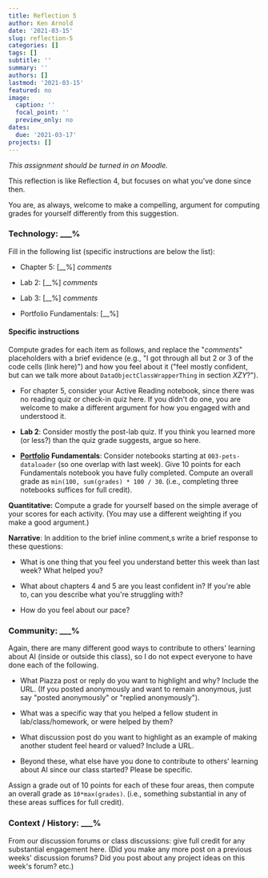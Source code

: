 ```yaml
---
title: Reflection 5
author: Ken Arnold
date: '2021-03-15'
slug: reflection-5
categories: []
tags: []
subtitle: ''
summary: ''
authors: []
lastmod: '2021-03-15'
featured: no
image:
  caption: ''
  focal_point: ''
  preview_only: no
dates:
  due: '2021-03-17'
projects: []
---
```


*This assignment should be turned in on Moodle.*

This reflection is like Reflection 4, but focuses on what you've done since then.

You are, as always, welcome to make a compelling, argument for computing grades for yourself differently from this suggestion.

### Technology: \_\_\_%

Fill in the following list (specific instructions are below the list):

-   Chapter 5: \[\_\_%\] *comments*

-   Lab 2: \[\_\_%\] *comments*

-   Lab 3: \[\_\_%\] *comments*

-   Portfolio Fundamentals: \[\_\_%\]

#### Specific instructions

Compute grades for each item as follows, and replace the "*comments*" placeholders with a brief evidence (e.g., "I got through all but 2 or 3 of the code cells (link here)") and how you feel about it ("feel mostly confident, but can we talk more about `DataObjectClassWrapperThing` in section *XZY*?").

-   For chapter 5, consider your Active Reading notebook, since there was no reading quiz or check-in quiz here. If you didn't do one, you are welcome to make a different argument for how you engaged with and understood it.

-   **Lab 2**: Consider mostly the post-lab quiz. If you think you learned more (or less?) than the quiz grade suggests, argue so here.

-   [**Portfolio**](https://classroom.github.com/a/t9EfXnfw) **Fundamentals**: Consider notebooks starting at `003-pets-dataloader` (so one overlap with last week). Give 10 points for each Fundamentals notebook you have fully completed. Compute an overall grade as `min(100, sum(grades) * 100 / 30`. (i.e., completing three notebooks suffices for full credit).

**Quantitative:** Compute a grade for yourself based on the simple average of your scores for each activity. (You may use a different weighting if you make a good argument.)

**Narrative**: In addition to the brief inline comment,s write a brief response to these questions:

-   What is one thing that you feel you understand better this week than last week? What helped you?

-   What about chapters 4 and 5 are you least confident in? If you're able to, can you describe what you're struggling with?

-   How do you feel about our pace?

### Community: \_\_\_%

Again, there are many different good ways to contribute to others' learning about AI (inside or outside this class), so I do not expect everyone to have done each of the following.

-   What Piazza post or reply do you want to highlight and why? Include the URL. (If you posted anonymously and want to remain anonymous, just say "posted anonymously" or "replied anonymously").

-   What was a specific way that you helped a fellow student in lab/class/homework, or were helped by them?

-   What discussion post do you want to highlight as an example of making another student feel heard or valued? Include a URL.

-   Beyond these, what else have you done to contribute to others' learning about AI since our class started? Please be specific.

Assign a grade out of 10 points for each of these four areas, then compute an overall grade as `10*max(grades)`. (i.e., something substantial in any of these areas suffices for full credit).

### Context / History: \_\_\_%

From our discussion forums or class discussions: give full credit for any substantial engagement here. (Did you make any more post on a previous weeks' discussion forums? Did you post about any project ideas on this week's forum? etc.)
